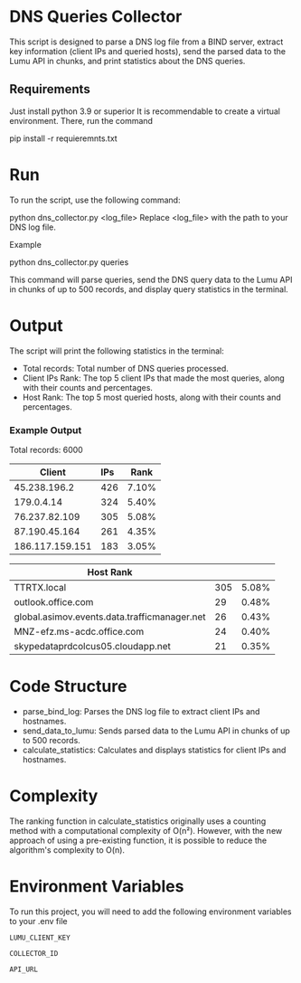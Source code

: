 # DNS Queries Collector

This script is designed to parse a DNS log file from a BIND server, extract key information (client IPs and queried hosts), send the parsed data to the Lumu API in chunks, and print statistics about the DNS queries.

## Requirements
Just install python 3.9 or superior 
It is recommendable to create a virtual environment. There, run the command

pip install -r requieremnts.txt

# Run

To run the script, use the following command:

python dns_collector.py <log_file>
Replace <log_file> with the path to your DNS log file.

Example

python dns_collector.py queries

This command will parse queries, send the DNS query data to the Lumu API in chunks of up to 500 records, and display query statistics in the terminal.

# Output
The script will print the following statistics in the terminal:

- Total records: Total number of DNS queries processed.
- Client IPs Rank: The top 5 client IPs that made the most queries, along with their counts and percentages.
- Host Rank: The top 5 most queried hosts, along with their counts and percentages. 

### Example Output


Total records: 6000

| Client           | IPs | Rank|
| ---------------- |:--- |:---:|
| 45.238.196.2     |426  |7.10%|
| 179.0.4.14       |324  |5.40%|
| 76.237.82.109    |305  |5.08%|
| 87.190.45.164    |261  |4.35%|
| 186.117.159.151  |183  |3.05%|

| Host Rank                                                   |     |     |
| ------------------------------------------------------------|-----|-----|
| TTRTX.local                                                 |305  |5.08%|
| outlook.office.com                                          | 29  |0.48%|
| global.asimov.events.data.trafficmanager.net                | 26  |0.43%|
| MNZ-efz.ms-acdc.office.com                                  | 24  |0.40%|
| skypedataprdcolcus05.cloudapp.net                           | 21  |0.35%|

# Code Structure

* parse_bind_log: Parses the DNS log file to extract client IPs and hostnames.
* send_data_to_lumu: Sends parsed data to the Lumu API in chunks of up to 500 records.
* calculate_statistics: Calculates and displays statistics for client IPs and hostnames.

# Complexity

The ranking function in calculate_statistics originally uses a counting method with a computational complexity of O(n²). However, with the new approach of using a pre-existing function, it is possible to reduce the algorithm's complexity to O(n).


# Environment Variables

To run this project, you will need to add the following environment variables to your .env file

`LUMU_CLIENT_KEY`

`COLLECTOR_ID`

`API_URL`

